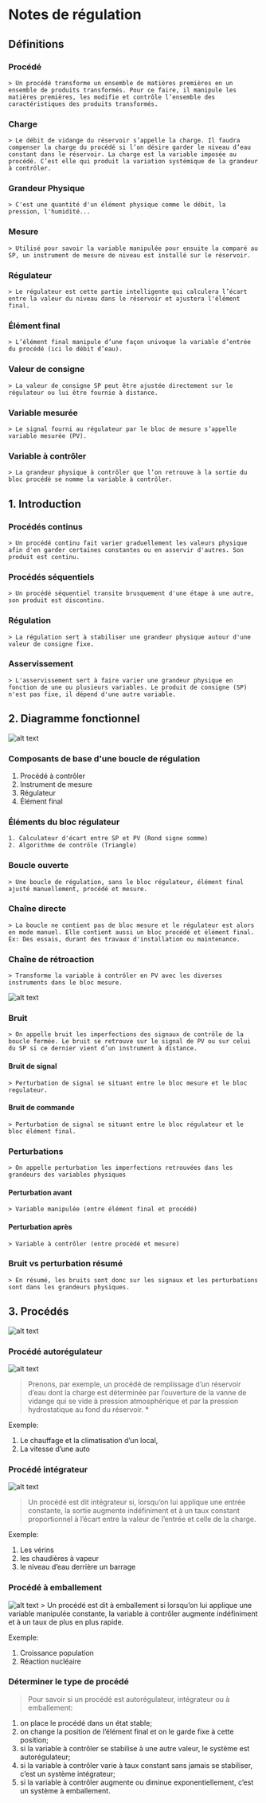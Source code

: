 # Notes de régulation

## Définitions

### Procédé
    > Un procédé transforme un ensemble de matières premières en un ensemble de produits transformés. Pour ce faire, il manipule les matières premières, les modifie et contrôle l’ensemble des caractéristiques des produits transformés.

### Charge
    > Le débit de vidange du réservoir s’appelle la charge. Il faudra compenser la charge du procédé si l’on désire garder le niveau d’eau constant dans le réservoir. La charge est la variable imposée au procédé. C’est elle qui produit la variation systémique de la grandeur à contrôler.

### Grandeur Physique
    > C'est une quantité d'un élément physique comme le débit, la pression, l'humidité...

### Mesure
    > Utilisé pour savoir la variable manipulée pour ensuite la comparé au SP, un instrument de mesure de niveau est installé sur le réservoir.

### Régulateur
    > Le régulateur est cette partie intelligente qui calculera l’écart entre la valeur du niveau dans le réservoir et ajustera l'élément final.

### Élément final
    > L’élément final manipule d’une façon univoque la variable d’entrée du procédé (ici le débit d’eau).

### Valeur de consigne
    > La valeur de consigne SP peut être ajustée directement sur le régulateur ou lui être fournie à distance.
 
### Variable mesurée
    > Le signal fourni au régulateur par le bloc de mesure s’appelle variable mesurée (PV).

### Variable à contrôler
    > La grandeur physique à contrôler que l’on retrouve à la sortie du bloc procédé se nomme la variable à contrôler.


## 1. Introduction

### Procédés continus
    > Un procédé continu fait varier graduellement les valeurs physique afin d'en garder certaines constantes ou en asservir d'autres. Son produit est continu.

### Procédés séquentiels
    > Un procédé séquentiel transite brusquement d'une étape à une autre, son produit est discontinu.

### Régulation
    > La régulation sert à stabiliser une grandeur physique autour d'une valeur de consigne fixe.

### Asservissement
    > L'asservissement sert à faire varier une grandeur physique en fonction de une ou plusieurs variables. Le produit de consigne (SP) n'est pas fixe, il dépend d'une autre variable.

## 2. Diagramme fonctionnel
![alt text](diagramme_fonctionnel.png "Boucle de régulation")

### Composants de base d'une boucle de régulation

1. Procédé à contrôler
2. Instrument de mesure
3. Régulateur
4. Élément final

### Éléments du bloc régulateur
    1. Calculateur d'écart entre SP et PV (Rond signe somme)
    2. Algorithme de contrôle (Triangle)

### Boucle ouverte
    > Une boucle de régulation, sans le bloc régulateur, élément final ajusté manuellement, procédé et mesure.

### Chaîne directe
    > La boucle ne contient pas de bloc mesure et le régulateur est alors en mode manuel. Elle contient aussi un bloc procédé et élément final.
    Ex: Des essais, durant des travaux d'installation ou maintenance.

### Chaîne de rétroaction
    > Transforme la variable à contrôler en PV avec les diverses instruments dans le bloc mesure.

![alt text](bruit_perturbation.png "Bruits et perturbations")

### Bruit
    > On appelle bruit les imperfections des signaux de contrôle de la boucle fermée. Le bruit se retrouve sur le signal de PV ou sur celui du SP si ce dernier vient d’un instrument à distance. 

#### Bruit de signal
    > Perturbation de signal se situant entre le bloc mesure et le bloc regulateur.

#### Bruit de commande
    > Perturbation de signal se situant entre le bloc régulateur et le bloc élément final.

### Perturbations
    > On appelle perturbation les imperfections retrouvées dans les grandeurs des variables physiques

#### Perturbation avant
    > Variable manipulée (entre élément final et procédé)

#### Perturbation après
    > Variable à contrôler (entre procédé et mesure)

### Bruit vs perturbation résumé 
    > En résumé, les bruits sont donc sur les signaux et les perturbations sont dans les grandeurs physiques.

## 3. Procédés

![alt text](types_procedes.png "Graphique types procédés")

### Procédé autorégulateur
![alt text](autoregulateur.png "Autorégulateur")
> Prenons, par exemple, un procédé de remplissage d’un réservoir d’eau dont la charge est
déterminée par l’ouverture de la vanne de vidange qui se vide à pression atmosphérique et par la
pression hydrostatique au fond du réservoir.  *

Exemple:
1. Le chauffage et la climatisation d’un local,
2. La vitesse d’une auto

### Procédé intégrateur
![alt text](integrateur.png "Intégrateur")
> Un procédé est dit intégrateur si, lorsqu’on lui applique une entrée constante, la sortie augmente indéfiniment et à un taux constant proportionnel à l’écart entre la valeur de l’entrée et celle de la charge.


Exemple:
1. Les vérins
2. les chaudières à vapeur
3. le niveau d’eau derrière un barrage 

### Procédé à emballement
![alt text](emballement.png "À emballement")
    > Un procédé est dit à emballement si lorsqu’on lui applique une variable manipulée constante, la variable à contrôler augmente indéfiniment et à un taux de plus en plus rapide.


Exemple:
1. Croissance population
2. Réaction nucléaire

### Déterminer le type de procédé
>   Pour savoir si un procédé est autorégulateur, intégrateur ou à emballement:
1. on place le procédé dans un état stable;
2. on change la position de l’élément final et on le garde fixe à cette position;
3. si la variable à contrôler se stabilise à une autre valeur, le système est autorégulateur;
4. si la variable à contrôler varie à taux constant sans jamais se stabiliser, c’est un système
intégrateur;
5. si la variable à contrôler augmente ou diminue exponentiellement, c’est un système à
emballement.